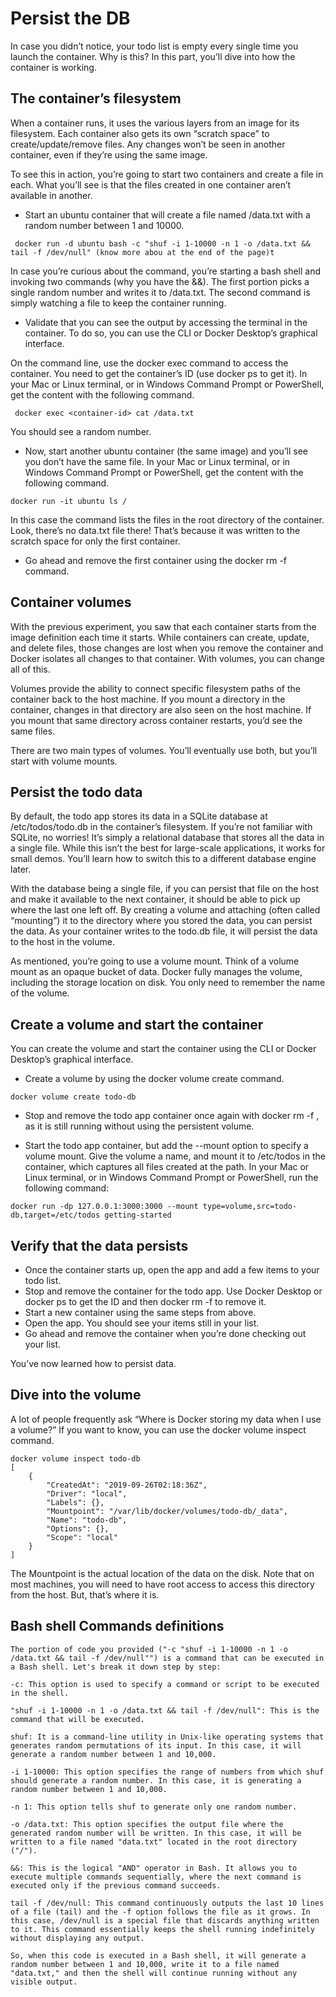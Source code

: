 # Persist the DB

In case you didn’t notice, your todo list is empty every single time you launch the container. Why is this? In this part, you’ll dive into how the container is working.

## The container’s filesystem

When a container runs, it uses the various layers from an image for its filesystem. Each container also gets its own “scratch space” to create/update/remove files. Any changes won’t be seen in another container, even if they’re using the same image.

To see this in action, you’re going to start two containers and create a file in each. What you’ll see is that the files created in one container aren’t available in another.

- Start an ubuntu container that will create a file named /data.txt with a random number between 1 and 10000.

```
 docker run -d ubuntu bash -c "shuf -i 1-10000 -n 1 -o /data.txt && tail -f /dev/null" (know more abou at the end of the page)t
```

In case you’re curious about the command, you’re starting a bash shell and invoking two commands (why you have the &&). The first portion picks a single random number and writes it to /data.txt. The second command is simply watching a file to keep the container running.

- Validate that you can see the output by accessing the terminal in the container. To do so, you can use the CLI or Docker Desktop’s graphical interface.

On the command line, use the docker exec command to access the container. You need to get the container’s ID (use docker ps to get it). In your Mac or Linux terminal, or in Windows Command Prompt or PowerShell, get the content with the following command.

```
 docker exec <container-id> cat /data.txt
```

You should see a random number.

- Now, start another ubuntu container (the same image) and you’ll see you don’t have the same file. In your Mac or Linux terminal, or in Windows Command Prompt or PowerShell, get the content with the following command.

```
docker run -it ubuntu ls /
```

In this case the command lists the files in the root directory of the container. Look, there’s no data.txt file there! That’s because it was written to the scratch space for only the first container.

- Go ahead and remove the first container using the docker rm -f <container-id> command.

## Container volumes

With the previous experiment, you saw that each container starts from the image definition each time it starts. While containers can create, update, and delete files, those changes are lost when you remove the container and Docker isolates all changes to that container. With volumes, you can change all of this.

Volumes provide the ability to connect specific filesystem paths of the container back to the host machine. If you mount a directory in the container, changes in that directory are also seen on the host machine. If you mount that same directory across container restarts, you’d see the same files.

There are two main types of volumes. You’ll eventually use both, but you’ll start with volume mounts.

## Persist the todo data

By default, the todo app stores its data in a SQLite database at /etc/todos/todo.db in the container’s filesystem. If you’re not familiar with SQLite, no worries! It’s simply a relational database that stores all the data in a single file. While this isn’t the best for large-scale applications, it works for small demos. You’ll learn how to switch this to a different database engine later.

With the database being a single file, if you can persist that file on the host and make it available to the next container, it should be able to pick up where the last one left off. By creating a volume and attaching (often called “mounting”) it to the directory where you stored the data, you can persist the data. As your container writes to the todo.db file, it will persist the data to the host in the volume.

As mentioned, you’re going to use a volume mount. Think of a volume mount as an opaque bucket of data. Docker fully manages the volume, including the storage location on disk. You only need to remember the name of the volume.

## Create a volume and start the container

You can create the volume and start the container using the CLI or Docker Desktop’s graphical interface.

- Create a volume by using the docker volume create command.

```
docker volume create todo-db

```

- Stop and remove the todo app container once again with docker rm -f <id>, as it is still running without using the persistent volume.

- Start the todo app container, but add the --mount option to specify a volume mount. Give the volume a name, and mount it to /etc/todos in the container, which captures all files created at the path. In your Mac or Linux terminal, or in Windows Command Prompt or PowerShell, run the following command:

```
docker run -dp 127.0.0.1:3000:3000 --mount type=volume,src=todo-db,target=/etc/todos getting-started
```

## Verify that the data persists

- Once the container starts up, open the app and add a few items to your todo list.
- Stop and remove the container for the todo app. Use Docker Desktop or docker ps to get the ID and then docker rm -f <id> to remove it.
- Start a new container using the same steps from above.
- Open the app. You should see your items still in your list.
- Go ahead and remove the container when you’re done checking out your list.

You’ve now learned how to persist data.

## Dive into the volume

A lot of people frequently ask “Where is Docker storing my data when I use a volume?” If you want to know, you can use the docker volume inspect command.

```
docker volume inspect todo-db
[
    {
        "CreatedAt": "2019-09-26T02:18:36Z",
        "Driver": "local",
        "Labels": {},
        "Mountpoint": "/var/lib/docker/volumes/todo-db/_data",
        "Name": "todo-db",
        "Options": {},
        "Scope": "local"
    }
]
```

The Mountpoint is the actual location of the data on the disk. Note that on most machines, you will need to have root access to access this directory from the host. But, that’s where it is.

## Bash shell Commands definitions

```
The portion of code you provided ("-c "shuf -i 1-10000 -n 1 -o /data.txt && tail -f /dev/null"") is a command that can be executed in a Bash shell. Let's break it down step by step:

-c: This option is used to specify a command or script to be executed in the shell.

"shuf -i 1-10000 -n 1 -o /data.txt && tail -f /dev/null": This is the command that will be executed.

shuf: It is a command-line utility in Unix-like operating systems that generates random permutations of its input. In this case, it will generate a random number between 1 and 10,000.

-i 1-10000: This option specifies the range of numbers from which shuf should generate a random number. In this case, it is generating a random number between 1 and 10,000.

-n 1: This option tells shuf to generate only one random number.

-o /data.txt: This option specifies the output file where the generated random number will be written. In this case, it will be written to a file named "data.txt" located in the root directory ("/").

&&: This is the logical "AND" operator in Bash. It allows you to execute multiple commands sequentially, where the next command is executed only if the previous command succeeds.

tail -f /dev/null: This command continuously outputs the last 10 lines of a file (tail) and the -f option follows the file as it grows. In this case, /dev/null is a special file that discards anything written to it. This command essentially keeps the shell running indefinitely without displaying any output.

So, when this code is executed in a Bash shell, it will generate a random number between 1 and 10,000, write it to a file named "data.txt," and then the shell will continue running without any visible output.
```
